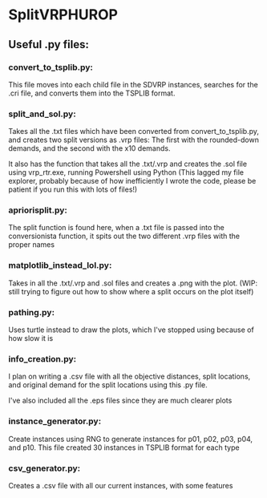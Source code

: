 # SplitVRPHUROP

## Useful .py files:

### convert_to_tsplib.py: 
This file moves into each child file in the SDVRP instances, searches for the .cri file, and converts them into the TSPLIB format.

### split_and_sol.py: 
Takes all the .txt files which have been converted from convert_to_tsplib.py, and creates two split versions as .vrp files: 
The first with the rounded-down demands, and the second with the x10 demands.

It also has the function that takes all the .txt/.vrp and creates the .sol file using vrp_rtr.exe, running Powershell using Python (This lagged my file explorer, probably because
of how inefficiently I wrote the code, please be patient if you run this with lots of files!)

### apriorisplit.py: 
The split function is found here, when a .txt file is passed into the conversionista function, it spits out the two different .vrp files with the proper names

### matplotlib_instead_lol.py: 
Takes in all the .txt/.vrp and .sol files and creates a .png with the plot. (WIP: still trying to figure out how to show where a split occurs on the
plot itself)

### pathing.py: 
Uses turtle instead to draw the plots, which I've stopped using because of how slow it is

### info_creation.py: 
I plan on writing a .csv file with all the objective distances, split locations, and original demand for the split locations using this .py file.

I've also included all the .eps files since they are much clearer plots

### instance_generator.py:
Create instances using RNG to generate instances for p01, p02, p03, p04, and p10. This file created 30 instances in TSPLIB format for each type

### csv_generator.py:
Creates a .csv file with all our current instances, with some features
